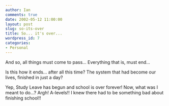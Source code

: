 ```yaml
---
author: Ian
comments: true
date: 2002-05-12 11:00:00
layout: post
slug: so-its-over
title: So... it's over...
wordpress_id: 7
categories:
- Personal
---
```


And so, all things must come to pass... Everything that is, must end...

Is this how it ends... after all this time? The system that had become our lives, finished in just a day?

Yep, Study Leave has begun and school is over forever! Now, what was I meant to do...? Argh! A-levels!! I knew there had to be something bad about finishing school!!
